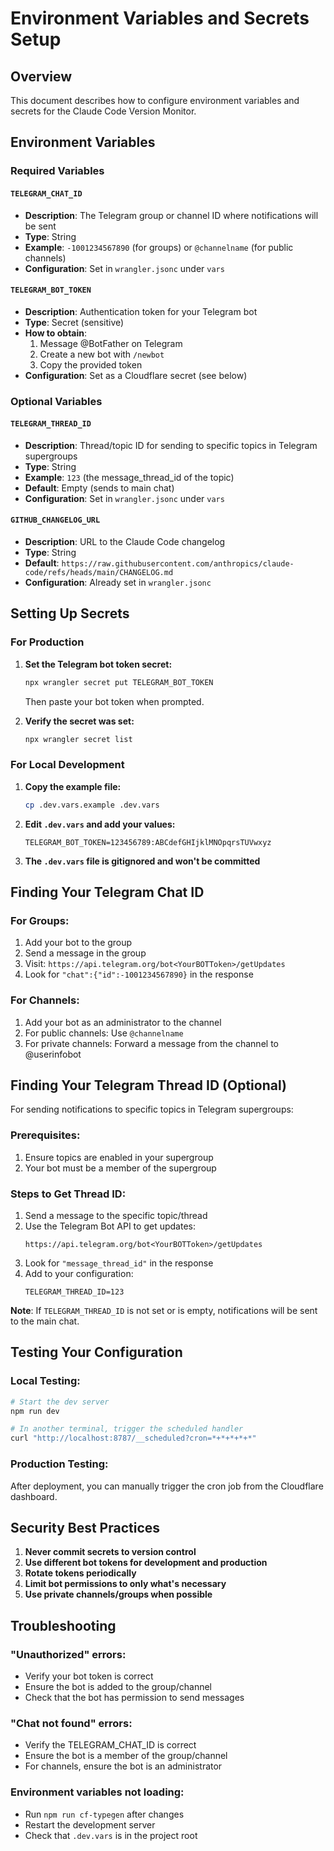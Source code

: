 # Environment Variables and Secrets Setup

## Overview
This document describes how to configure environment variables and secrets for the Claude Code Version Monitor.

## Environment Variables

### Required Variables

#### `TELEGRAM_CHAT_ID`
- **Description**: The Telegram group or channel ID where notifications will be sent
- **Type**: String
- **Example**: `-1001234567890` (for groups) or `@channelname` (for public channels)
- **Configuration**: Set in `wrangler.jsonc` under `vars`

#### `TELEGRAM_BOT_TOKEN`
- **Description**: Authentication token for your Telegram bot
- **Type**: Secret (sensitive)
- **How to obtain**: 
  1. Message @BotFather on Telegram
  2. Create a new bot with `/newbot`
  3. Copy the provided token
- **Configuration**: Set as a Cloudflare secret (see below)

### Optional Variables

#### `TELEGRAM_THREAD_ID`
- **Description**: Thread/topic ID for sending to specific topics in Telegram supergroups
- **Type**: String
- **Example**: `123` (the message_thread_id of the topic)
- **Default**: Empty (sends to main chat)
- **Configuration**: Set in `wrangler.jsonc` under `vars`

#### `GITHUB_CHANGELOG_URL`
- **Description**: URL to the Claude Code changelog
- **Type**: String
- **Default**: `https://raw.githubusercontent.com/anthropics/claude-code/refs/heads/main/CHANGELOG.md`
- **Configuration**: Already set in `wrangler.jsonc`

## Setting Up Secrets

### For Production

1. **Set the Telegram bot token secret:**
   ```bash
   npx wrangler secret put TELEGRAM_BOT_TOKEN
   ```
   Then paste your bot token when prompted.

2. **Verify the secret was set:**
   ```bash
   npx wrangler secret list
   ```

### For Local Development

1. **Copy the example file:**
   ```bash
   cp .dev.vars.example .dev.vars
   ```

2. **Edit `.dev.vars` and add your values:**
   ```
   TELEGRAM_BOT_TOKEN=123456789:ABCdefGHIjklMNOpqrsTUVwxyz
   ```

3. **The `.dev.vars` file is gitignored and won't be committed**

## Finding Your Telegram Chat ID

### For Groups:
1. Add your bot to the group
2. Send a message in the group
3. Visit: `https://api.telegram.org/bot<YourBOTToken>/getUpdates`
4. Look for `"chat":{"id":-1001234567890}` in the response

### For Channels:
1. Add your bot as an administrator to the channel
2. For public channels: Use `@channelname`
3. For private channels: Forward a message from the channel to @userinfobot

## Finding Your Telegram Thread ID (Optional)

For sending notifications to specific topics in Telegram supergroups:

### Prerequisites:
1. Ensure topics are enabled in your supergroup
2. Your bot must be a member of the supergroup

### Steps to Get Thread ID:
1. Send a message to the specific topic/thread
2. Use the Telegram Bot API to get updates:
   ```
   https://api.telegram.org/bot<YourBOTToken>/getUpdates
   ```
3. Look for `"message_thread_id"` in the response
4. Add to your configuration:
   ```
   TELEGRAM_THREAD_ID=123
   ```

**Note**: If `TELEGRAM_THREAD_ID` is not set or is empty, notifications will be sent to the main chat.

## Testing Your Configuration

### Local Testing:
```bash
# Start the dev server
npm run dev

# In another terminal, trigger the scheduled handler
curl "http://localhost:8787/__scheduled?cron=*+*+*+*+*"
```

### Production Testing:
After deployment, you can manually trigger the cron job from the Cloudflare dashboard.

## Security Best Practices

1. **Never commit secrets to version control**
2. **Use different bot tokens for development and production**
3. **Rotate tokens periodically**
4. **Limit bot permissions to only what's necessary**
5. **Use private channels/groups when possible**

## Troubleshooting

### "Unauthorized" errors:
- Verify your bot token is correct
- Ensure the bot is added to the group/channel
- Check that the bot has permission to send messages

### "Chat not found" errors:
- Verify the TELEGRAM_CHAT_ID is correct
- Ensure the bot is a member of the group/channel
- For channels, ensure the bot is an administrator

### Environment variables not loading:
- Run `npm run cf-typegen` after changes
- Restart the development server
- Check that `.dev.vars` is in the project root
